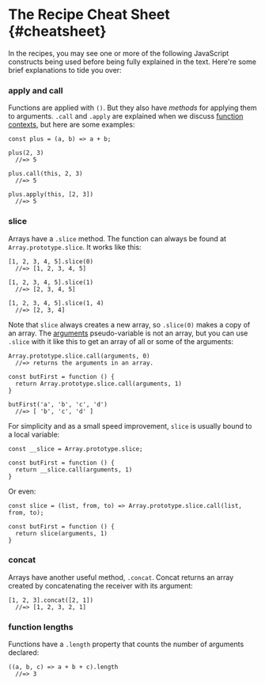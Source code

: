 # The Recipe Cheat Sheet {#cheatsheet}

In the recipes, you may see one or more of the following JavaScript constructs being used before being fully explained in the text. Here're some brief explanations to tide you over:

### apply and call

Functions are applied with `()`. But they also have *methods* for applying them to arguments. `.call` and `.apply` are explained when we discuss [function contexts](#context), but here are some examples:

    const plus = (a, b) => a + b;
    
    plus(2, 3) 
      //=> 5
      
    plus.call(this, 2, 3)
      //=> 5
      
    plus.apply(this, [2, 3])
      //=> 5

### slice

Arrays have a `.slice` method. The function can always be found at `Array.prototype.slice`. It works like this:

    [1, 2, 3, 4, 5].slice(0)
      //=> [1, 2, 3, 4, 5]
      
    [1, 2, 3, 4, 5].slice(1)
      //=> [2, 3, 4, 5]
      
    [1, 2, 3, 4, 5].slice(1, 4)
      //=> [2, 3, 4]

Note that `slice` always creates a new array, so `.slice(0)` makes a copy of an array. The [arguments](#arguments-again) pseudo-variable is not an array, but you can use `.slice` with it like this to get an array of all or some of the arguments:

    Array.prototype.slice.call(arguments, 0)
      //=> returns the arguments in an array.
      
    const butFirst = function () {
      return Array.prototype.slice.call(arguments, 1)
    }
    
    butFirst('a', 'b', 'c', 'd')
      //=> [ 'b', 'c', 'd' ]
      
For simplicity and as a small speed improvement, `slice` is usually bound to a local variable:

    const __slice = Array.prototype.slice;
      
    const butFirst = function () {
      return __slice.call(arguments, 1)
    }
    
Or even:
    
    const slice = (list, from, to) => Array.prototype.slice.call(list, from, to);
      
    const butFirst = function () {
      return slice(arguments, 1)
    }
    
### concat

Arrays have another useful method, `.concat`. Concat returns an array created by concatenating the receiver with its argument:

    [1, 2, 3].concat([2, 1])
      //=> [1, 2, 3, 2, 1]
      
### function lengths

Functions have a `.length` property that counts the number of arguments declared:

    ((a, b, c) => a + b + c).length
      //=> 3